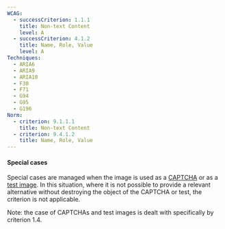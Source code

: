 ```yaml
---
WCAG:
  - successCriterion: 1.1.1
    title: Non-text Content
    level: A
  - successCriterion: 4.1.2
    title: Name, Role, Value
    level: A
Techniques:
  - ARIA6
  - ARIA9
  - ARIA10
  - F30
  - F71
  - G94
  - G95
  - G196
Norm:
  - criterion: 9.1.1.1
    title: Non-text Content
  - criterion: 9.4.1.2
    title: Name, Role, Value
---
```


#### Special cases

Special cases are managed when the image is used as a [CAPTCHA](#captcha) or as a [test image](#test-image). In this situation, where it is not possible to provide a relevant alternative without destroying the object of the CAPTCHA or test, the criterion is not applicable.

Note: the case of CAPTCHAs and test images is dealt with specifically by criterion 1.4.
